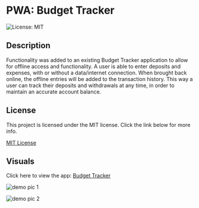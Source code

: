 # PWA: Budget Tracker
![License: MIT](https://img.shields.io/badge/License-MIT-yellow.svg)

## Description
Functionality was added to an existing Budget Tracker application to allow for offline access and functionality. A user is able to enter deposits and expenses, with or without a data/internet connection. When brought back online, the offline entries will be added to the transaction history. This way a user can track their deposits and withdrawals at any time, in order to maintain an accurate account balance.

## License
This project is licensed under the MIT license. Click the link below for more info.

[MIT License](https://opensource.org/licenses/MIT)

## Visuals
Click here to view the app: [Budget Tracker](https://url.com)

![demo pic 1](demo-pic1.jpg)

![demo pic 2](demo-pic2.jpg)